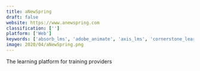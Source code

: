 ```yaml
---
title: aNewSpring
draft: false 
website: https://www.anewspring.com
classification: ['']
platform: ['Web']
keywords: ['absorb_lms', 'adobe_animate', 'axis_lms', 'cornerstone_learning_suite', 'docebo', 'firmwater_lms', 'flashpoint', 'geenio', 'litmos_lms', 'looop', 'skyprep', 'slidego', 'teachable', 'thought_industries']
image: 2020/04/aNewSpring.png
---
```

The learning platform for training providers